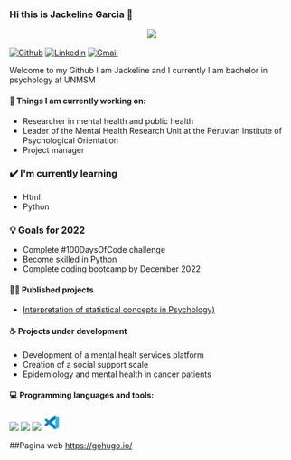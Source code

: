 ### Hi this is Jackeline Garcia 👋


<p align="center"><img src="https://gifer.com/embed/P4R4"/></p>


[![Github](https://img.shields.io/badge/-Github-000?style=flat&logo=Github&logoColor=white)](https://github.com/JackelineGS)
[![Linkedin](https://img.shields.io/badge/-LinkedIn-blue?style=flat&logo=Linkedin&logoColor=white)](https://www.linkedin.com/in/jackeline-garcia-75a716170/)
[![Gmail](https://img.shields.io/badge/-Gmail-c14438?style=flat&logo=Gmail&logoColor=white)](mailto:jackeline.garcia1@unmsm.edu.pe)

Welcome to my Github I am Jackeline and I currently I am bachelor in psychology at UNMSM


#### 🌱 Things I am currently working on: 

- Researcher in mental health and public health
- Leader of the Mental Health Research Unit at the Peruvian Institute of Psychological Orientation
- Project manager   

### ✔️ I'm currently learning
- Html
- Python

### 💡 Goals for 2022
- Complete #100DaysOfCode challenge
- Become skilled in Python
- Complete coding bootcamp by December 2022

#### 👩‍💻 Published projects
- [Interpretation of statistical concepts in Psychology)](http://www.marianjournals.com/files/JPER_articles/JPER_29_1_2021/Tafur_Mendoza_et_al_JPER_2021_29_1_72_96.pdf)

#### ☕ Projects under development
- Development of a mental healt services platform
- Creation of a social support scale
- Epidemiology and mental health in cancer patients

#### :computer: Programming languages and tools: 

<code><img width="10%" src="https://www.vectorlogo.zone/logos/python/python-ar21.svg"></code>
<code><img width="8%" src="https://www.vectorlogo.zone/logos/r-project/r-project-icon.svg"></code>
<code><img width="10%" src="https://www.vectorlogo.zone/logos/git-scm/git-scm-ar21.svg"></code>
<code><img width="06%" src="https://raw.githubusercontent.com/sachinverma53121/sachinverma53121/master/icons/vsc.png"></code>
<br />

##Pagina web
https://gohugo.io/ 



